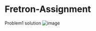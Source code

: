 # Fretron-Assignment

Problem1 solution 
![image](https://github.com/user-attachments/assets/f1d06cf9-4a73-4083-a91f-4c3950c953aa)
